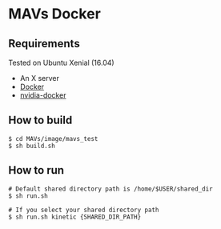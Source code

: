 # MAVs Docker

## Requirements

Tested on Ubuntu Xenial (16.04)

* An X server
* [Docker](https://www.docker.com/get-docker)
* [nvidia-docker](https://github.com/NVIDIA/nvidia-docker/wiki/Installation)

## How to build

```
$ cd MAVs/image/mavs_test
$ sh build.sh
```

## How to run
```
# Default shared directory path is /home/$USER/shared_dir
$ sh run.sh

# If you select your shared directory path
$ sh run.sh kinetic {SHARED_DIR_PATH}
```
